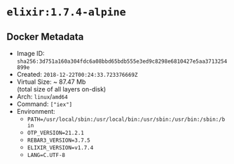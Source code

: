 # `elixir:1.7.4-alpine`

## Docker Metadata

- Image ID: `sha256:3d751a160a304fdc6a08bbd65bdb555e3ed9c8298e6810427e5aa3713254899e`
- Created: `2018-12-22T00:24:33.723376669Z`
- Virtual Size: ~ 87.47 Mb  
  (total size of all layers on-disk)
- Arch: `linux`/`amd64`
- Command: `["iex"]`
- Environment:
  - `PATH=/usr/local/sbin:/usr/local/bin:/usr/sbin:/usr/bin:/sbin:/bin`
  - `OTP_VERSION=21.2.1`
  - `REBAR3_VERSION=3.7.5`
  - `ELIXIR_VERSION=v1.7.4`
  - `LANG=C.UTF-8`
